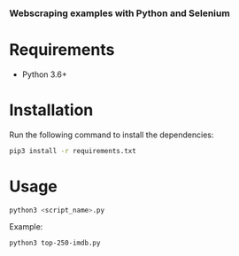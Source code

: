 ### Webscraping examples with Python and Selenium

# Requirements

-   Python 3.6+

# Installation

Run the following command to install the dependencies:

```bash
pip3 install -r requirements.txt
```

# Usage

```bash
python3 <script_name>.py
```

Example:

```bash
python3 top-250-imdb.py
```
